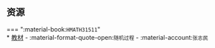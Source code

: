 ## 资源  
=== ":material-book:`HMATH31511`"  
    * [教材](https://api.ecylt.top/v1/lanzou_link?url=https://cqu-openlib.lanzout.com/i8Eji276ouvg&type=down) - :material-format-quote-open:`随机过程` - :material-account:`张志民`  
